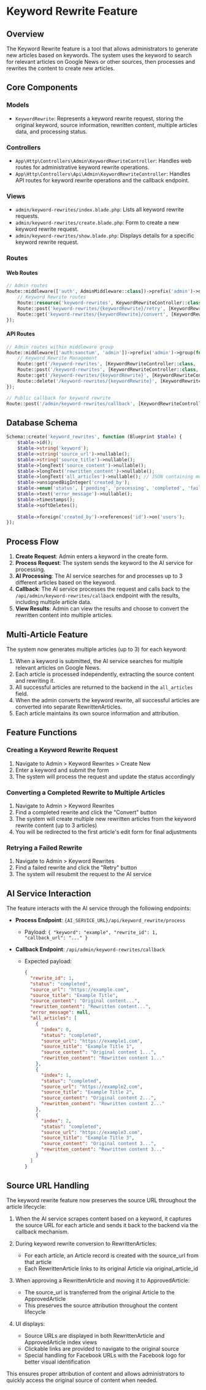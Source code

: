# Keyword Rewrite Feature

## Overview

The Keyword Rewrite feature is a tool that allows administrators to generate new articles based on keywords. The system uses the keyword to search for relevant articles on Google News or other sources, then processes and rewrites the content to create new articles.

## Core Components

### Models

- `KeywordRewrite`: Represents a keyword rewrite request, storing the original keyword, source information, rewritten content, multiple articles data, and processing status.

### Controllers

- `App\Http\Controllers\Admin\KeywordRewriteController`: Handles web routes for administrative keyword rewrite operations.
- `App\Http\Controllers\Api\Admin\KeywordRewriteController`: Handles API routes for keyword rewrite operations and the callback endpoint.

### Views

- `admin/keyword-rewrites/index.blade.php`: Lists all keyword rewrite requests.
- `admin/keyword-rewrites/create.blade.php`: Form to create a new keyword rewrite request.
- `admin/keyword-rewrites/show.blade.php`: Displays details for a specific keyword rewrite request.

### Routes

#### Web Routes

```php
// Admin routes
Route::middleware(['auth', AdminMiddleware::class])->prefix('admin')->name('admin.')->group(function () {
    // Keyword Rewrite routes
    Route::resource('keyword-rewrites', KeywordRewriteController::class)->except(['edit', 'update']);
    Route::post('keyword-rewrites/{keywordRewrite}/retry', [KeywordRewriteController::class, 'retry'])->name('keyword-rewrites.retry');
    Route::get('keyword-rewrites/{keywordRewrite}/convert', [KeywordRewriteController::class, 'convert'])->name('keyword-rewrites.convert');
});
```

#### API Routes

```php
// Admin routes within middleware group
Route::middleware(['auth:sanctum', 'admin'])->prefix('admin')->group(function () {
    // Keyword Rewrite Management
    Route::get('/keyword-rewrites', [KeywordRewriteController::class, 'index']);
    Route::post('/keyword-rewrites', [KeywordRewriteController::class, 'store']);
    Route::get('/keyword-rewrites/{keywordRewrite}', [KeywordRewriteController::class, 'show']);
    Route::delete('/keyword-rewrites/{keywordRewrite}', [KeywordRewriteController::class, 'destroy']);
});

// Public callback for keyword rewrite
Route::post('/admin/keyword-rewrites/callback', [KeywordRewriteController::class, 'callback']);
```

## Database Schema

```php
Schema::create('keyword_rewrites', function (Blueprint $table) {
    $table->id();
    $table->string('keyword');
    $table->string('source_url')->nullable();
    $table->string('source_title')->nullable();
    $table->longText('source_content')->nullable();
    $table->longText('rewritten_content')->nullable();
    $table->longText('all_articles')->nullable(); // JSON containing multiple article data
    $table->unsignedBigInteger('created_by');
    $table->enum('status', ['pending', 'processing', 'completed', 'failed'])->default('pending');
    $table->text('error_message')->nullable();
    $table->timestamps();
    $table->softDeletes();
    
    $table->foreign('created_by')->references('id')->on('users');
});
```

## Process Flow

1. **Create Request**: Admin enters a keyword in the create form.
2. **Process Request**: The system sends the keyword to the AI service for processing.
3. **AI Processing**: The AI service searches for and processes up to 3 different articles based on the keyword.
4. **Callback**: The AI service processes the request and calls back to the `/api/admin/keyword-rewrites/callback` endpoint with the results, including multiple article data.
5. **View Results**: Admin can view the results and choose to convert the rewritten content into multiple articles.

## Multi-Article Feature

The system now generates multiple articles (up to 3) for each keyword:

1. When a keyword is submitted, the AI service searches for multiple relevant articles on Google News.
2. Each article is processed independently, extracting the source content and rewriting it.
3. All successful articles are returned to the backend in the `all_articles` field.
4. When the admin converts the keyword rewrite, all successful articles are converted into separate RewrittenArticles.
5. Each article maintains its own source information and attribution.

## Feature Functions

### Creating a Keyword Rewrite Request

1. Navigate to Admin > Keyword Rewrites > Create New
2. Enter a keyword and submit the form
3. The system will process the request and update the status accordingly

### Converting a Completed Rewrite to Multiple Articles

1. Navigate to Admin > Keyword Rewrites
2. Find a completed rewrite and click the "Convert" button
3. The system will create multiple new rewritten articles from the keyword rewrite content (up to 3 articles)
4. You will be redirected to the first article's edit form for final adjustments

### Retrying a Failed Rewrite

1. Navigate to Admin > Keyword Rewrites
2. Find a failed rewrite and click the "Retry" button
3. The system will resubmit the request to the AI service

## AI Service Interaction

The feature interacts with the AI service through the following endpoints:

- **Process Endpoint**: `{AI_SERVICE_URL}/api/keyword_rewrite/process`
  - Payload: `{ "keyword": "example", "rewrite_id": 1, "callback_url": "..." }`

- **Callback Endpoint**: `/api/admin/keyword-rewrites/callback`
  - Expected payload: 
    ```json
    {
      "rewrite_id": 1,
      "status": "completed",
      "source_url": "https://example.com",
      "source_title": "Example Title",
      "source_content": "Original content...",
      "rewritten_content": "Rewritten content...",
      "error_message": null,
      "all_articles": [
        {
          "index": 0,
          "status": "completed",
          "source_url": "https://example1.com",
          "source_title": "Example Title 1",
          "source_content": "Original content 1...",
          "rewritten_content": "Rewritten content 1..."
        },
        {
          "index": 1,
          "status": "completed",
          "source_url": "https://example2.com",
          "source_title": "Example Title 2",
          "source_content": "Original content 2...",
          "rewritten_content": "Rewritten content 2..."
        },
        {
          "index": 2,
          "status": "completed",
          "source_url": "https://example3.com",
          "source_title": "Example Title 3",
          "source_content": "Original content 3...",
          "rewritten_content": "Rewritten content 3..."
        }
      ]
    }
    ```

## Source URL Handling

The keyword rewrite feature now preserves the source URL throughout the article lifecycle:

1. When the AI service scrapes content based on a keyword, it captures the source URL for each article and sends it back to the backend via the callback mechanism.

2. During keyword rewrite conversion to RewrittenArticles:
   - For each article, an Article record is created with the source_url from that article
   - Each RewrittenArticle links to its original Article via original_article_id

3. When approving a RewrittenArticle and moving it to ApprovedArticle:
   - The source_url is transferred from the original Article to the ApprovedArticle
   - This preserves the source attribution throughout the content lifecycle

4. UI displays:
   - Source URLs are displayed in both RewrittenArticle and ApprovedArticle index views
   - Clickable links are provided to navigate to the original source
   - Special handling for Facebook URLs with the Facebook logo for better visual identification

This ensures proper attribution of content and allows administrators to quickly access the original source of content when needed. 